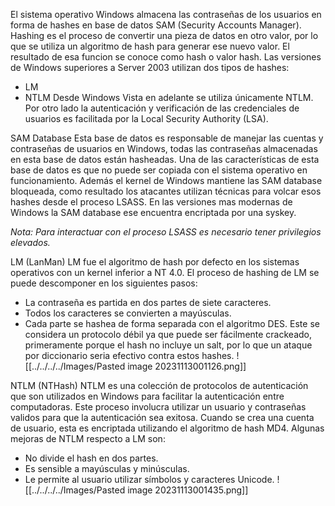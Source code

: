 El sistema operativo Windows almacena las contraseñas de los usuarios en forma de hashes en base de datos SAM (Security Accounts Manager).
Hashing es el proceso de convertir una pieza de datos en otro valor, por lo que se utiliza un algoritmo de hash para generar ese nuevo valor. El resultado de esa funcion se conoce como hash o valor hash.
Las versiones de Windows superiores a Server 2003 utilizan dos tipos de hashes:
- LM
- NTLM
Desde Windows Vista en adelante se utiliza únicamente NTLM.
Por otro lado la autenticación y verificación de las credenciales de usuarios es facilitada por la Local Security Authority (LSA).
 
SAM Database
Esta base de datos es responsable de manejar las cuentas y contraseñas de usuarios en Windows, todas las contraseñas almacenadas en esta base de datos están hasheadas.
Una  de las características de esta base de datos es que no puede ser copiada con el sistema operativo en funcionamiento.
Además el kernel de Windows mantiene las SAM database bloqueada, como resultado los atacantes utilizan técnicas para volcar esos hashes desde el proceso LSASS.
En las versiones mas modernas de Windows la SAM database ese encuentra encriptada por una syskey.

*Nota: Para interactuar con el proceso LSASS es necesario tener privilegios elevados.*

LM (LanMan)
LM fue el algoritmo de hash por defecto en los sistemas operativos con un kernel inferior a NT 4.0.
El proceso de hashing de LM se puede descomponer en los siguientes pasos:
- La contraseña es partida en dos partes de siete caracteres.
- Todos los caracteres se convierten a mayúsculas.
- Cada parte se hashea de forma separada con el algoritmo DES.
Este se considera un protocolo débil ya que puede ser fácilmente crackeado, primeramente porque el hash no incluye un salt, por lo que un ataque por diccionario seria efectivo contra estos hashes.
![[../../../../Images/Pasted image 20231113001126.png]]

NTLM (NTHash)
NTLM es una colección de protocolos de autenticación que son utilizados en Windows para facilitar la autenticación entre computadoras. Este proceso involucra utilizar un usuario y contraseñas validos para que la autenticación sea exitosa.
Cuando se crea una cuenta de usuario, esta es encriptada utilizando el algoritmo de hash MD4.
Algunas mejoras de NTLM respecto a LM son:
- No divide el hash en dos partes.
- Es sensible a mayúsculas y minúsculas.
- Le permite al usuario utilizar símbolos y caracteres Unicode.
![[../../../../Images/Pasted image 20231113001435.png]]

